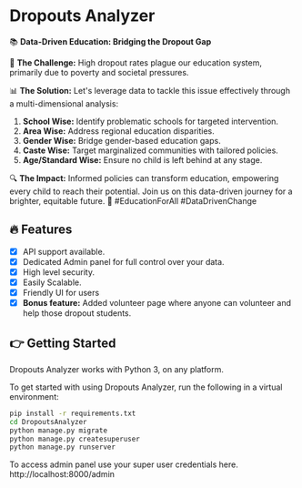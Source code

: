 # Dropouts Analyzer

📚 **Data-Driven Education: Bridging the Dropout Gap**

🎯 **The Challenge:** High dropout rates plague our education system, primarily due to poverty and societal pressures.

📊 **The Solution:** Let's leverage data to tackle this issue effectively through a multi-dimensional analysis:

1. **School Wise:** Identify problematic schools for targeted intervention.
2. **Area Wise:** Address regional education disparities.
3. **Gender Wise:** Bridge gender-based education gaps.
4. **Caste Wise:** Target marginalized communities with tailored policies.
5. **Age/Standard Wise:** Ensure no child is left behind at any stage.

🔍 **The Impact:** Informed policies can transform education, empowering every child to reach their potential. Join us on this data-driven journey for a brighter, equitable future. 🌟 #EducationForAll #DataDrivenChange

## 🔥 Features

- [x] API support available.
- [x] Dedicated Admin panel for full control over your data.
- [x] High level security.
- [x] Easily Scalable.
- [x] Friendly UI for users
- [x] **Bonus feature:** Added volunteer page where anyone can volunteer and help those dropout students.

## 👉 Getting Started
Dropouts Analyzer works with Python 3, on any platform.

To get started with using Dropouts Analyzer, run the following in a virtual environment:
```bash
pip install -r requirements.txt
cd DropoutsAnalyzer
python manage.py migrate
python manage.py createsuperuser
python manage.py runserver
```
To access admin panel use your super user credentials here. http://localhost:8000/admin
